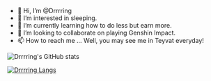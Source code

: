 - 👋 Hi, I’m @Drrrring
- 👀 I’m interested in sleeping.
- 🌱 I’m currently learning how to do less but earn more.
- 💞️ I’m looking to collaborate on playing Genshin Impact.
- 📫 How to reach me ... Well, you may see me in Teyvat everyday!

![Drrrring's GitHub stats](https://github-readme-stats.vercel.app/api?username=Drrrring)

[![Drrrring Langs](https://github-readme-stats.vercel.app/api/top-langs/?username=Drrrring)](https://github.com/Drrrring/github-readme-stats)

<!---
Drrrring/Drrrring is a ✨ special ✨ repository because its `README.md` (this file) appears on your GitHub profile.
You can click the Preview link to take a look at your changes.
--->
